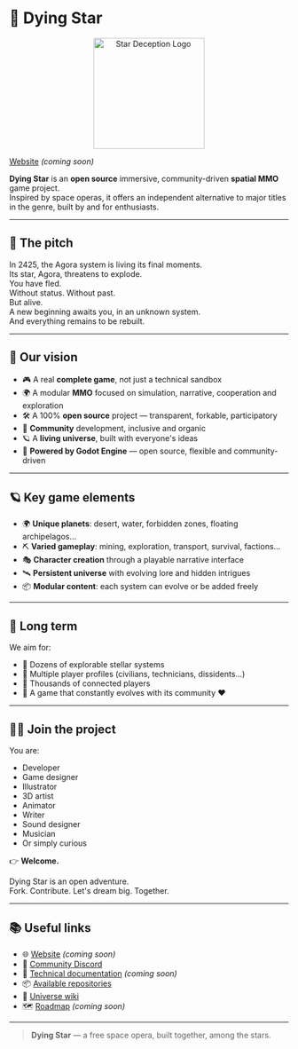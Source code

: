# 🌌 Dying Star

<div align="center">
  <img src="https://avatars.githubusercontent.com/u/223138745?s=200&v=4" alt="Star Deception Logo" width="200"/>
</div>

[Website](https://dyingstar-game.com) *(coming soon)*

**Dying Star** is an **open source** immersive, community-driven **spatial MMO** game project.  
Inspired by space operas, it offers an independent alternative to major titles in the genre, built by and for enthusiasts.

---

## 🚀 The pitch

In 2425, the Agora system is living its final moments.  
Its star, Agora, threatens to explode.  
You have fled.  
Without status. Without past.  
But alive.  
A new beginning awaits you, in an unknown system.  
And everything remains to be rebuilt.

---

## 🧭 Our vision

- 🎮 A real **complete game**, not just a technical sandbox
- 🌍 A modular **MMO** focused on simulation, narrative, cooperation and exploration
- 🛠️ A 100% **open source** project — transparent, forkable, participatory
- 🤝 **Community** development, inclusive and organic
- 🪐 A **living universe**, built with everyone's ideas
- 🎯 **Powered by Godot Engine** — open source, flexible and community-driven

---

## 🪐 Key game elements

- 🌍 **Unique planets**: desert, water, forbidden zones, floating archipelagos…
- ⛏️ **Varied gameplay**: mining, exploration, transport, survival, factions…
- 🎭 **Character creation** through a playable narrative interface
- 🛰️ **Persistent universe** with evolving lore and hidden intrigues
- 📦 **Modular content**: each system can evolve or be added freely

---

## 🔭 Long term

We aim for:
- 🔹 Dozens of explorable stellar systems
- 🔹 Multiple player profiles (civilians, technicians, dissidents…)
- 🔹 Thousands of connected players
- 🔹 A game that constantly evolves with its community ❤️

---

## 🧑‍🚀 Join the project

You are:
- Developer
- Game designer
- Illustrator
- 3D artist
- Animator
- Writer
- Sound designer
- Musician
- Or simply curious

👉 **Welcome.**

Dying Star is an open adventure.  
Fork. Contribute. Let's dream big. Together.

---

## 📚 Useful links

- 🌐 [Website](https://dyingstar-game.com) *(coming soon)*
- 💬 [Community Discord](https://discord.gg/YKKTZtuN)
- 📂 [Technical documentation](#) *(coming soon)*
- 📦 [Available repositories](https://github.com/orgs/DyingStar-game/repositories)
- 🧠 [Universe wiki](https://wiki.stardeception.com/)
- 🗺️ [Roadmap](#) *(coming soon)*

---

> **Dying Star** — a free space opera, built together, among the stars.
